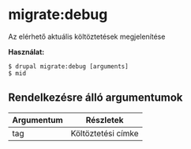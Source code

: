 # migrate:debug
Az elérhető aktuális költöztetések megjelenítése

**Használat:**
```
$ drupal migrate:debug [arguments]
$ mid  
```

## Rendelkezésre álló argumentumok
Argumentum | Részletek
---------|-------------
tag | Költöztetési címke
